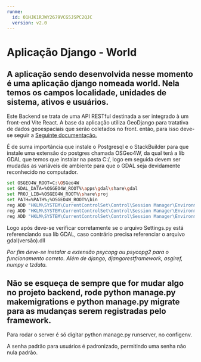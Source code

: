 ```yaml
---
runme:
  id: 01HJK1RJWY2679VCG5JSPC2QJC
  version: v2.0
---
```


# Aplicação Django - World

## A aplicação sendo desenvolvida nesse momento é uma aplicação django nomeada world. Nela temos os campos localidade, unidades de sistema, ativos e usuários.

<p>Este Backend se trata de uma API RESTful destinada a ser integrado à um front-end Vite React. A base da aplicação utiliza GeoDjango para tratativa de dados geoespaciais que serão coletados no front. então, para isso deve-se seguir a <a href='https://docs.djangoproject.com/en/4.2/ref/contrib/gis/'>Seguinte documentação.</a></p>

<p>É de suma importância que instale o Postgresql e o StackBuilder para que instale uma extensão do postgres chamada OSGeo4W, da qual terá a lib GDAL que temos que instalar na pasta C:/, logo em seguida devem ser mudadas as variáveis de ambiente para que o GDAL seja devidamente reconhecido no computador.</p>

```sh {"id":"01HJK1RJWY2679VCG5JRC9VVCJ"}
set OSGEO4W_ROOT=C:\OSGeo4W
set GDAL_DATA=%OSGEO4W_ROOT%\apps\gdal\share\gdal
set PROJ_LIB=%OSGEO4W_ROOT%\share\proj
set PATH=%PATH%;%OSGEO4W_ROOT%\bin
reg ADD "HKLM\SYSTEM\CurrentControlSet\Control\Session Manager\Environment" /v Path /t REG_EXPAND_SZ /f /d "%PATH%"
reg ADD "HKLM\SYSTEM\CurrentControlSet\Control\Session Manager\Environment" /v GDAL_DATA /t REG_EXPAND_SZ /f /d "%GDAL_DATA%"
reg ADD "HKLM\SYSTEM\CurrentControlSet\Control\Session Manager\Environment" /v PROJ_LIB /t REG_EXPAND_SZ /f /d "%PROJ_LIB%"

```

<p>Logo após deve-se verificar corretamente se o arquivo Settings.py está referenciando sua lib GDAL, caso contrário precisa referenciar o arquivo gdal(versão).dll</p>
<i>Por fim deve-se instalar a extensão psycopg ou psycopg2 para o funcionamento correto. Além de django, djangorestframework, asgiref, numpy e tzdata.</i>

## Não se esqueça de sempre que for mudar algo no projeto backend, rode python manage.py makemigrations e python manage.py migrate para as mudanças serem registradas pelo framework.

Para rodar o server é só digitar python manage.py runserver, no configenv.

A senha padrão para usuários é padronizado, permitindo uma senha não nula padrão.